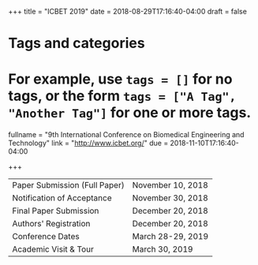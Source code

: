 +++
title = "ICBET 2019"
date = 2018-08-29T17:16:40-04:00
draft = false

# Tags and categories
# For example, use `tags = []` for no tags, or the form `tags = ["A Tag", "Another Tag"]` for one or more tags.

fullname = "9th International Conference on Biomedical Engineering and Technology"
link = "http://www.icbet.org/"
due =  2018-11-10T17:16:40-04:00

+++

| | |
|---|---|
|Paper Submission (Full Paper)                   |                                                      November 10, 2018|
|Notification of Acceptance                       |                                                               November 30, 2018|
|Final Paper Submission                            |                                                        December 20, 2018|
|Authors' Registration                              |                                                           December 20, 2018|
|Conference Dates                                     | March 28-29, 2019|
|Academic Visit & Tour       |                                                             March 30, 2019|